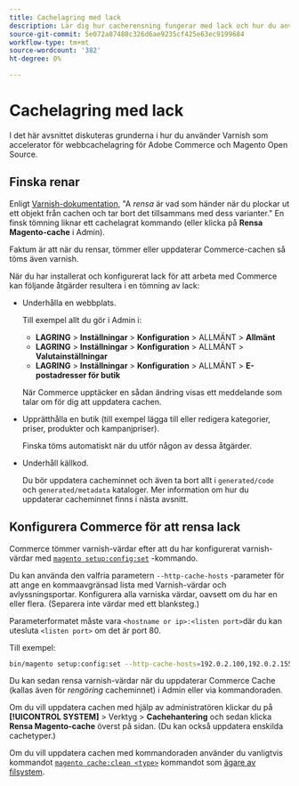 ```yaml
---
title: Cachelagring med lack
description: Lär dig hur cacherensning fungerar med lack och hur du använder det som en accelerator för webb-cachning för Adobe Commerce-programmet.
source-git-commit: 5e072a87480c326d6ae9235cf425e63ec9199684
workflow-type: tm+mt
source-wordcount: '382'
ht-degree: 0%

---
```



# Cachelagring med lack

I det här avsnittet diskuteras grunderna i hur du använder Varnish som accelerator för webbcachelagring för Adobe Commerce och Magento Open Source.

## Finska renar

Enligt [Varnish-dokumentation](https://www.varnish-cache.org/docs/trunk/users-guide/purging.html), &quot;A *rensa* är vad som händer när du plockar ut ett objekt från cachen och tar bort det tillsammans med dess varianter.&quot; En finsk tömning liknar ett cachelagrat kommando (eller klicka på **Rensa Magento-cache** i Admin).

Faktum är att när du rensar, tömmer eller uppdaterar Commerce-cachen så töms även varnish.

När du har installerat och konfigurerat lack för att arbeta med Commerce kan följande åtgärder resultera i en tömning av lack:

- Underhålla en webbplats.

   Till exempel allt du gör i Admin i:

   - **LAGRING** > **Inställningar** > **Konfiguration** > ALLMÄNT > **Allmänt**
   - **LAGRING** > **Inställningar** > **Konfiguration** > ALLMÄNT > **Valutainställningar**
   - **LAGRING** > **Inställningar** > **Konfiguration** > ALLMÄNT > **E-postadresser för butik**

   När Commerce upptäcker en sådan ändring visas ett meddelande som talar om för dig att uppdatera cachen.

- Upprätthålla en butik (till exempel lägga till eller redigera kategorier, priser, produkter och kampanjpriser).

   Finska töms automatiskt när du utför någon av dessa åtgärder.

- Underhåll källkod.

   Du bör uppdatera cacheminnet och även ta bort allt i `generated/code` och `generated/metadata` kataloger. Mer information om hur du uppdaterar cacheminnet finns i nästa avsnitt.

## Konfigurera Commerce för att rensa lack

Commerce tömmer varnish-värdar efter att du har konfigurerat varnish-värdar med [`magento setup:config:set`](https://devdocs.magento.com/guides/v2.4/reference/cli/magento.html#setupconfigset) -kommando.

Du kan använda den valfria parametern `--http-cache-hosts` -parameter för att ange en kommaavgränsad lista med Varnish-värdar och avlyssningsportar. Konfigurera alla varniska värdar, oavsett om du har en eller flera. (Separera inte värdar med ett blanksteg.)

Parameterformatet måste vara `<hostname or ip>:<listen port>`där du kan utesluta `<listen port>` om det är port 80.

Till exempel:

```bash
bin/magento setup:config:set --http-cache-hosts=192.0.2.100,192.0.2.155:6081
```

Du kan sedan rensa varnish-värdar när du uppdaterar Commerce Cache (kallas även för *rengöring* cacheminnet) i Admin eller via kommandoraden.

Om du vill uppdatera cachen med hjälp av administratören klickar du på **[!UICONTROL SYSTEM]** > Verktyg > **Cachehantering** och sedan klicka **Rensa Magento-cache** överst på sidan. (Du kan också uppdatera enskilda cachetyper.)

Om du vill uppdatera cachen med kommandoraden använder du vanligtvis kommandot [`magento cache:clean <type>`](../cli/manage-cache.md#clean-and-flush-cache-types) kommandot som [ägare av filsystem](../../installation/prerequisites/file-system/overview.md).
